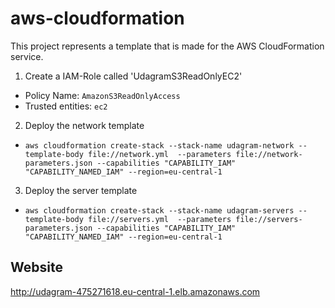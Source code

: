 # aws-cloudformation
This project represents a template that is made for the AWS CloudFormation service.

1. Create a IAM-Role called 'UdagramS3ReadOnlyEC2'
 -  Policy Name: `AmazonS3ReadOnlyAccess`
 -  Trusted entities: `ec2`
2. Deploy the network template
 - `aws cloudformation create-stack --stack-name udagram-network --template-body file://network.yml  --parameters file://network-parameters.json --capabilities "CAPABILITY_IAM" "CAPABILITY_NAMED_IAM" --region=eu-central-1`
3. Deploy the server template
 - `aws cloudformation create-stack --stack-name udagram-servers --template-body file://servers.yml  --parameters file://servers-parameters.json --capabilities "CAPABILITY_IAM" "CAPABILITY_NAMED_IAM" --region=eu-central-1`
## Website
http://udagram-475271618.eu-central-1.elb.amazonaws.com
